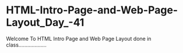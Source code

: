 # HTML-Intro-Page-and-Web-Page-Layout_Day_-41
Welcome To HTML Intro Page and Web Page Layout done in class...................
